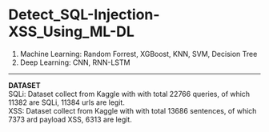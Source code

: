 # Detect_SQL-Injection-XSS_Using_ML-DL

1. Machine Learning: Random Forrest, XGBoost, KNN, SVM, Decision Tree
2. Deep Learning: CNN, RNN-LSTM
---------------
**DATASET**  
SQLi: Dataset collect from Kaggle with with total 22766 queries, of which 11382 are SQLi, 11384 urls are legit.   
XSS: Dataset collect from Kaggle with with total 13686 sentences, of which 7373 ard payload XSS, 6313 are legit.
